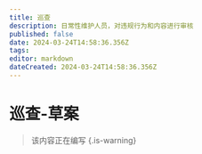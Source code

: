 ```yaml
---
title: 巡查
description: 日常性维护人员，对违规行为和内容进行审核
published: false
date: 2024-03-24T14:58:36.356Z
tags: 
editor: markdown
dateCreated: 2024-03-24T14:58:36.356Z
---
```


# 巡查-草案
> 该内容正在编写
{.is-warning}
